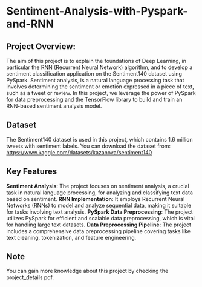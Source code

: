 # Sentiment-Analysis-with-Pyspark-and-RNN

## Project Overview:
The aim of this project is to explain the foundations of Deep Learning, in particular the RNN (Recurrent Neural Network) algorithm, and to develop a sentiment classification application on the Sentiment140 dataset using PySpark. Sentiment analysis, is a natural language processing task that involves determining the sentiment or emotion expressed in a piece of text, such as a tweet or review. In this project, we leverage the power of PySpark for data preprocessing and the TensorFlow library to build and train an RNN-based sentiment analysis model.

## Dataset
The Sentiment140 dataset is used in this project, which contains 1.6 million tweets with sentiment labels. You can download the dataset from: https://www.kaggle.com/datasets/kazanova/sentiment140

## Key Features

**Sentiment Analysis**: The project focuses on sentiment analysis, a crucial task in natural language processing, for analyzing and classifying text data based on sentiment.
**RNN Implementation**: It employs Recurrent Neural Networks (RNNs) to model and analyze sequential data, making it suitable for tasks involving text analysis.
**PySpark Data Preprocessing**: The project utilizes PySpark for efficient and scalable data preprocessing, which is vital for handling large text datasets.
**Data Preprocessing Pipeline**: The project includes a comprehensive data preprocessing pipeline covering tasks like text cleaning, tokenization, and feature engineering.

## Note
You can gain more knowledge about this project by checking the project_details pdf.
